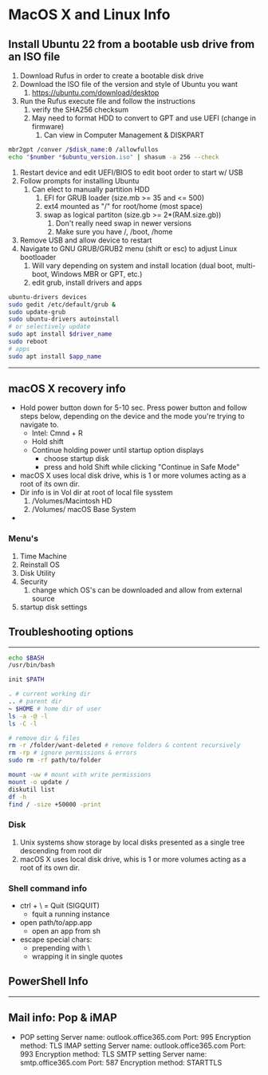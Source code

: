 # MacOS X and Linux Info

## Install Ubuntu 22 from a bootable usb drive from an ISO file

1. Download Rufus in  order to create a bootable disk drive
2. Download the ISO file of the version and style of Ubuntu you want
   1. <https://ubuntu.com/download/desktop>
3. Run the Rufus execute file and follow the instructions
   1. verify the SHA256 checksum
   2. May need to format HDD to convert to GPT and use UEFI (change in firmware)
      1. Can view in Computer Management & DISKPART

```bash
mbr2gpt /conver /$disk_name:0 /allowfullos
echo "$number *$ubuntu_version.iso" | shasum -a 256 --check
```

1. Restart device and edit UEFI/BIOS to edit boot order to start w/ USB
2. Follow prompts for installing Ubuntu
   1. Can elect to manually partition HDD
      1. EFI for GRUB loader (size.mb >= 35 and <= 500)
      2. ext4 mounted as "/" for root/home (most space)
      3. swap as logical partiton (size.gb >= 2*(RAM.size.gb))
         1. Don't really need swap in newer versions
         2. Make sure you have /, /boot, /home
3. Remove USB and allow device to restart
4. Navigate to GNU GRUB/GRUB2 menu (shift or esc) to adjust Linux bootloader
   1. Will vary depending on system and install location (dual boot, multi-boot, Windows MBR or GPT, etc.)
   2. edit grub, install drivers and apps

```bash
ubuntu-drivers devices
sudo gedit /etc/default/grub &
sudo update-grub
sudo ubuntu-drivers autoinstall
# or selectively update
sudo apt install $driver_name
sudo reboot
# apps
sudo apt install $app_name
```

___

## macOS X recovery info

- Hold power button down for 5-10 sec. Press power button and follow steps below, depending on the device and the mode you're trying to navigate to.
  - Intel: Cmnd + R
  - Hold shift
  - Continue holding power until startup option displays
    - choose startup disk
    - press and hold Shift while clicking "Continue in Safe Mode"
- macOS X uses local disk drive, whis is 1 or more volumes acting as a root of its own dir.
- Dir info is in Vol dir at root of local file sysstem
   1. /Volumes/Macintosh HD
   2. /Volumes/ macOS Base System
-  

### Menu's

1. Time Machine
2. Reinstall OS
3. Disk Utility
4. Security
   1. change which OS's can be downloaded and allow from external source
5. startup disk settings

## Troubleshooting options

___

```sh
echo $BASH
/usr/bin/bash

init $PATH

. # current working dir
.. # parent dir
~ $HOME # home dir of user 
ls -a -@ -l
ls -C -l

# remove dir & files
rm -r /folder/want-deleted # remove folders & content recursively
rm -rp # ignore permissions & errors
sudo rm -rf path/to/folder

mount -uw # mount with write permissions
mount -o update /
diskutil list
df -h
find / -size +50000 -print
```

### Disk

1. Unix systems show storage by local disks presented as a single tree descending from root dir
2. macOS X uses local disk drive, whis is 1 or more volumes acting as a root of its own dir.

### Shell command info

- ctrl + \ = Quit (SIGQUIT)
  - fquit a running instance
- open path/to/app.app
  - open an app from sh
- escape special chars:
  - prepending with \
  - wrapping it in single quotes

## PowerShell Info

___

## Mail info: Pop & iMAP

- POP setting
Server name: outlook.office365.com
Port: 995
Encryption method: TLS
IMAP setting
Server name: outlook.office365.com
Port: 993
Encryption method: TLS
SMTP setting
Server name: smtp.office365.com
Port: 587
Encryption method: STARTTLS
